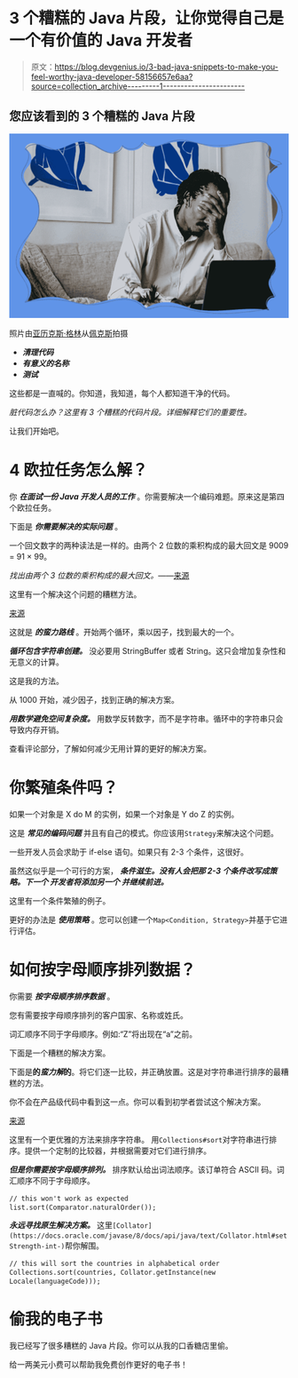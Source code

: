 # 3 个糟糕的 Java 片段，让你觉得自己是一个有价值的 Java 开发者

> 原文：<https://blog.devgenius.io/3-bad-java-snippets-to-make-you-feel-worthy-java-developer-58156657e6aa?source=collection_archive---------1----------------------->

## 您应该看到的 3 个糟糕的 Java 片段

![](img/3ed3a17bbb956096dc6a980b23ddcaf6.png)

照片由[亚历克斯·格林](https://www.pexels.com/@alex-green?utm_content=attributionCopyText&utm_medium=referral&utm_source=pexels)从[佩克斯](https://www.pexels.com/photo/upset-young-black-guy-covering-face-with-hand-while-working-remotely-on-netbook-5699826/?utm_content=attributionCopyText&utm_medium=referral&utm_source=pexels)拍摄

*   ***清理代码***
*   ***有意义的名称***
*   ***测试***

这些都是一直喊的。你知道，我知道，每个人都知道干净的代码。

*脏代码怎么办？这里有 3 个糟糕的代码片段。详细解释它们的重要性。*

让我们开始吧。

# 4 欧拉任务怎么解？

你 ***在面试一份 Java 开发人员的工作*** 。你需要解决一个编码难题。原来这是第四个欧拉任务。

下面是 ***你需要解决的实际问题*** 。

一个回文数字的两种读法是一样的。由两个 2 位数的乘积构成的最大回文是 9009 = 91 × 99。

*找出由两个 3 位数的乘积构成的最大回文。*——[来源](https://projecteuler.net/problem=4)

这里有一个解决这个问题的糟糕方法。

[来源](https://www.govnokod.ru/26836)

这就是 ***的蛮力路线*** 。开始两个循环，乘以因子，找到最大的一个。

***循环包含字符串创建。*** 没必要用 StringBuffer 或者 String。这只会增加复杂性和无意义的计算。

这是我的方法。

从 1000 开始，减少因子，找到正确的解决方案。

***用数学避免空间复杂度。*** 用数学反转数字，而不是字符串。循环中的字符串只会导致内存开销。

查看评论部分，了解如何减少无用计算的更好的解决方案。

# 你繁殖条件吗？

如果一个对象是 X do M 的实例，如果一个对象是 Y do Z 的实例。

这是 ***常见的编码问题*** 并且有自己的模式。你应该用`Strategy`来解决这个问题。

一些开发人员会求助于 if-else 语句。如果只有 2-3 个条件，这很好。

虽然这似乎是一个可行的方案， ***条件滋生。没有人会把那 2-3 个条件改写成策略。下一个 ***开发者将添加另一个*** 并继续前进。***

这里有一个条件繁殖的例子。

更好的办法是 ***使用策略*** 。您可以创建一个`Map<Condition, Strategy>`并基于它进行评估。

# 如何按字母顺序排列数据？

你需要 ***按字母顺序排序数据*** 。

您有需要按字母顺序排列的客户国家、名称或姓氏。

词汇顺序不同于字母顺序。例如:“Z”将出现在“a”之前。

下面是一个糟糕的解决方案。

下面是**的*蛮力解*的**。将它们逐一比较，并正确放置。这是对字符串进行排序的最糟糕的方法。

你不会在产品级代码中看到这一点。你可以看到初学者尝试这个解决方案。

[来源](https://www.govnokod.ru/26825)

这里有一个更优雅的方法来排序字符串。 用`Collections#sort`对字符串进行排序。提供一个定制的比较器，并根据需要对它们进行排序。

***但是你需要按字母顺序排列。*** 排序默认给出词法顺序。该订单符合 ASCII 码。词汇顺序不同于字母顺序。

```
// this won't work as expected 
list.sort(Comparator.naturalOrder());
```

***永远寻找原生解决方案。*** 这里`[Collator](https://docs.oracle.com/javase/8/docs/api/java/text/Collator.html#setStrength-int-)`帮你解围。

```
// this will sort the countries in alphabetical order
Collections.sort(countries, Collator.getInstance(new Locale(languageCode)));
```

# 偷我的电子书

我已经写了很多糟糕的 Java 片段。你可以从我的口香糖店里偷。

给一两美元小费可以帮助我免费创作更好的电子书！